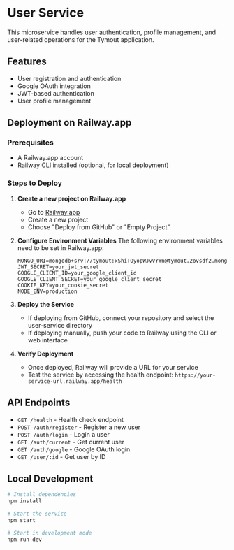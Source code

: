 # User Service

This microservice handles user authentication, profile management, and user-related operations for the Tymout application.

## Features

- User registration and authentication
- Google OAuth integration
- JWT-based authentication
- User profile management

## Deployment on Railway.app

### Prerequisites

- A Railway.app account
- Railway CLI installed (optional, for local deployment)

### Steps to Deploy

1. **Create a new project on Railway.app**
   - Go to [Railway.app](https://railway.app/)
   - Create a new project
   - Choose "Deploy from GitHub" or "Empty Project"

2. **Configure Environment Variables**
   The following environment variables need to be set in Railway.app:
   
   ```
   MONGO_URI=mongodb+srv://tymout:xShiTOyopWJvVYWn@tymout.2ovsdf2.mongodb.net/
   JWT_SECRET=your_jwt_secret
   GOOGLE_CLIENT_ID=your_google_client_id
   GOOGLE_CLIENT_SECRET=your_google_client_secret
   COOKIE_KEY=your_cookie_secret
   NODE_ENV=production
   ```

3. **Deploy the Service**
   - If deploying from GitHub, connect your repository and select the user-service directory
   - If deploying manually, push your code to Railway using the CLI or web interface

4. **Verify Deployment**
   - Once deployed, Railway will provide a URL for your service
   - Test the service by accessing the health endpoint: `https://your-service-url.railway.app/health`

## API Endpoints

- `GET /health` - Health check endpoint
- `POST /auth/register` - Register a new user
- `POST /auth/login` - Login a user
- `GET /auth/current` - Get current user
- `GET /auth/google` - Google OAuth login
- `GET /user/:id` - Get user by ID

## Local Development

```bash
# Install dependencies
npm install

# Start the service
npm start

# Start in development mode
npm run dev
```
